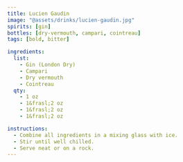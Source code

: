 ```yaml
---
title: Lucien Gaudin
image: "@assets/drinks/lucien-gaudin.jpg"
spirits: [gin]
bottles: [dry-vermouth, campari, cointreau]
tags: [bold, bitter]

ingredients:
  list:
    - Gin (London Dry)
    - Campari
    - Dry vermouth
    - Cointreau
  qty:
    - 1 oz
    - 1&frasl;2 oz
    - 1&frasl;2 oz
    - 1&frasl;2 oz

instructions:
  - Combine all ingredients in a mixing glass with ice.
  - Stir until well chilled.
  - Serve neat or on a rock.
---
```

